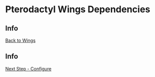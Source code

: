 # Pterodactyl Wings Dependencies

## Info

[Back to Wings](/Pterodactyl/2%20-%20Wings)

###














## Info

[Next Step - Configure](/Pterodactyl/2%20-%20Wings/4%20-%20Configure.md)